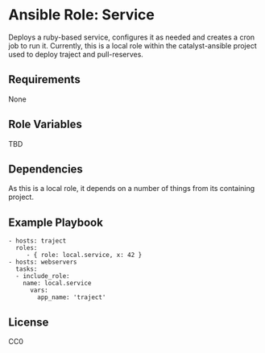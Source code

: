 Ansible Role: Service
=========

Deploys a ruby-based service, configures it as needed and creates a cron job to run it.
Currently, this is a local role within the catalyst-ansible project used to deploy
traject and pull-reserves.


Requirements
------------

None


Role Variables
--------------

TBD


Dependencies
------------

As this is a local role, it depends on a number of things from its containing project.


Example Playbook
----------------

    - hosts: traject
      roles:
         - { role: local.service, x: 42 }
    - hosts: webservers
      tasks:
      - include_role:
        name: local.service
          vars:
            app_name: 'traject'

License
-------

CC0

